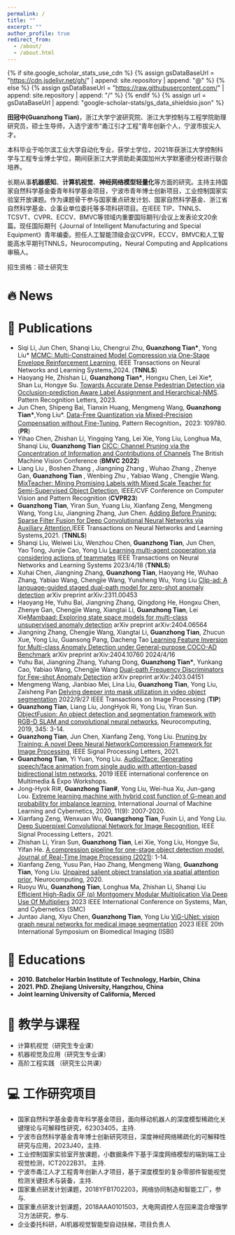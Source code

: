 ```yaml
---
permalink: /
title: ""
excerpt: ""
author_profile: true
redirect_from: 
  - /about/
  - /about.html
---
```


{% if site.google_scholar_stats_use_cdn %}
{% assign gsDataBaseUrl = "https://cdn.jsdelivr.net/gh/" | append: site.repository | append: "@" %}
{% else %}
{% assign gsDataBaseUrl = "https://raw.githubusercontent.com/" | append: site.repository | append: "/" %}
{% endif %}
{% assign url = gsDataBaseUrl | append: "google-scholar-stats/gs_data_shieldsio.json" %}

<span class='anchor' id='about-me'></span>

**田冠中(Guanzhong Tian)**，浙江大学宁波研究院、浙江大学控制与工程学院助理研究员，硕士生导师，入选宁波市“甬江引才工程”青年创新个人，宁波市拔尖人才。

本科毕业于哈尔滨工业大学自动化专业，获学士学位，2021年获浙江大学控制科学与工程专业博士学位，期间获浙江大学资助赴美国加州大学默塞德分校进行联合培养。

长期从事**机器感知**、**计算机视觉**、**神经网络模型轻量化**等方面的研究。主持主持国家自然科学基金委青年科学基金项目，宁波市青年博士创新项目，工业控制国家实验室开放课题。作为课题骨干参与国家重点研发计划、国家自然科学基金、浙江省自然科学基金、企事业单位委托等多项科研项目。在IEEE TIP、TNNLS、TCSVT、CVPR、ECCV、BMVC等领域内重要国际期刊/会议上发表论文20余篇。现任国际期刊《Journal of Intelligent Manufacturing and Special Equipment》青年编委。担任人工智能顶级会议CVPR，ECCV，BMVC和人工智能高水平期刊TNNLS，Neurocomputing，Neural Computing and Applications审稿人。

招生资格：硕士研究生
# 🔥 News 


# 📝 Publications 
- Siqi Li, Jun Chen, Shanqi Liu, Chengrui Zhu, **Guanzhong Tian\***, Yong Liu* [MCMC: Multi-Constrained Model Compression via One-Stage Envelope Reinforcement Learning](https://ieeexplore.ieee.org/abstract/document/10416765/), IEEE Transactions on Neural Networks and Learning Systems,2024. (**TNNLS**)
- Haoyang He, Zhishan Li, **Guanzhong Tian\***, Hongxu Chen, Lei Xie*, Shan Lu, Hongye Su. [Towards Accurate Dense Pedestrian Detection via Occlusion-prediction Aware Label Assignment and Hierarchical-NMS](https://www.sciencedirect.com/science/article/pii/S0167865523002398). Pattern Recognition Letters, 2023.
- Jun Chen, Shipeng Bai, Tianxin Huang, Mengmeng Wang, **Guanzhong Tian\***,Yong Liu*. [Data-Free Quantization via Mixed-Precision Compensation without Fine-Tuning](https://www.sciencedirect.com/science/article/pii/S0031320323004788), Pattern Recognition，2023: 109780.(**PR**)
- Yihao Chen, Zhishan Li, Yingqing Yang, Lei Xie, Yong Liu, Longhua Ma, Shanqi Liu, **Guanzhong Tian** [CICC: Channel Pruning via the Concentration of Information and Contributions of Channels](https://bmvc2022.mpi-inf.mpg.de/0243.pdf) The British Machine Vision Conference (**BMVC 2022**)
- Liang Liu , Boshen Zhang , Jiangning Zhang , Wuhao Zhang , Zhenye Gan, **Guanzhong Tian** , Wenbing Zhu , Yabiao Wang , Chengjie Wang. [MixTeacher: Mining Promising Labels with Mixed Scale Teacher for Semi-Supervised Object Detection](http://openaccess.thecvf.com/content/CVPR2023/html/Liu_MixTeacher_Mining_Promising_Labels_With_Mixed_Scale_Teacher_for_Semi-Supervised_CVPR_2023_paper.html), IEEE/CVF Conference on Computer Vision and Pattern Recognition (**CVPR23**)
- **Guanzhong Tian**, Yiran Sun, Yuang Liu, Xianfang Zeng, Mengmeng Wang, Yong Liu, Jiangning Zhang, Jun Chen. [Adding Before Pruning: Sparse Filter Fusion for Deep Convolutional Neural Networks via Auxiliary Attention](https://ieeexplore.ieee.org/abstract/document/9530256/),IEEE Transactions on Neural Networks and Learning Systems,2021. (**TNNLS**)
- Shanqi Liu, Weiwei Liu, Wenzhou Chen, **Guanzhong Tian**, Jun Chen, Yao Tong, Junjie Cao, Yong Liu [Learning multi-agent cooperation via considering actions of teammates](https://ieeexplore.ieee.org/abstract/document/10103926/) IEEE Transactions on Neural Networks and Learning Systems 2023/4/18 (**TNNLS**)
- Xuhai Chen, Jiangning Zhang, **Guanzhong Tian**, Haoyang He, Wuhao Zhang, Yabiao Wang, Chengjie Wang, Yunsheng Wu, Yong Liu [Clip-ad: A language-guided staged dual-path model for zero-shot anomaly detection](https://arxiv.org/abs/2311.00453) arXiv preprint arXiv:2311.00453
- Haoyang He, Yuhu Bai, Jiangning Zhang, Qingdong He, Hongxu Chen, Zhenye Gan, Chengjie Wang, Xiangtai Li, **Guanzhong Tian**, Lei Xie[Mambaad: Exploring state space models for multi-class unsupervised anomaly detection](https://arxiv.org/abs/2404.06564) arXiv preprint arXiv:2404.06564
- Jiangning Zhang, Chengjie Wang, Xiangtai Li, **Guanzhong Tian**, Zhucun Xue, Yong Liu, Guansong Pang, Dacheng Tao [Learning Feature Inversion for Multi-class Anomaly Detection under General-purpose COCO-AD Benchmark](https://arxiv.org/abs/2404.10760) arXiv preprint arXiv:2404.10760 2024/4/16
- Yuhu Bai, Jiangning Zhang, Yuhang Dong, **Guanzhong Tian\***, Yunkang Cao, Yabiao Wang, Chengjie Wang [Dual-path Frequency Discriminators for Few-shot Anomaly Detection](https://arxiv.org/abs/2403.04151) arXiv preprint arXiv:2403.04151
- Mengmeng Wang, Jianbiao Mei, Lina Liu, **Guanzhong Tian**, Yong Liu, Zaisheng Pan [Delving deeper into mask utilization in video object segmentation](https://ieeexplore.ieee.org/abstract/document/9904497/) 2022/9/27 IEEE Transactions on Image Processing (**TIP**)
- **Guanzhong Tian**, Liang Liu, JongHyok Ri, Yong Liu, Yiran Sun. [ObjectFusion: An object detection and segmentation framework with RGB-D SLAM and convolutional neural networks](https://www.sciencedirect.com/science/article/pii/S0925231219301377), Neurocomputing, 2019, 345: 3-14.
- **Guanzhong Tian**, Jun Chen, Xianfang Zeng, Yong Liu. [Pruning by Training: A novel Deep Neural NetworkCompression Framework for Image Processing](https://ieeexplore.ieee.org/abstract/document/9335028/), IEEE Signal Processing Letters, 2021.
- **Guanzhong Tian**, Yi Yuan, Yong Liu. [Audio2face: Generating speech/face animation from single audio with attention-based bidirectional lstm networks](https://ieeexplore.ieee.org/abstract/document/8795082), 2019 IEEE international conference on Multimedia & Expo Workshops.
- Jong-Hyok Ri#, **Guanzhong Tian#**, Yong Liu, Wei-hua Xu, Jun-gang Lou. [Extreme learning machine with hybrid cost function of G-mean and probability for imbalance learning](https://link.springer.com/article/10.1007/s13042-020-01090-x), International Journal of Machine Learning and Cybernetics, 2020, 11(9): 2007-2020.
- Xianfang Zeng, Wenxuan Wu, **Guangzhong Tian**, Fuxin Li, and Yong Liu. [Deep Superpixel Convolutional Network for Image Recognition.](https://ieeexplore.ieee.org/abstract/document/9416861/) IEEE Signal Processing Letters，2021. 
- Zhishan Li, Yiran Sun, **Guanzhong Tian**, Lei Xie, Yong Liu, Hongye Su, Yifan He. [A compression pipeline for one-stage object detection model, Journal of Real-Time Image Processing (2021)](https://link.springer.com/article/10.1007/s11554-020-01053-z): 1-14.
- Xianfang Zeng, Yusu Pan, Hao Zhang, Mengmeng Wang, **Guanzhong Tian**, Yong Liu. [Unpaired salient object translation via spatial attention prior](https://www.sciencedirect.com/science/article/pii/S0925231220313564), Neurocomputing, 2020.
- Ruoyu Wu, **Guanzhong Tian**, Longhua Ma, Zhishan Li, Shanqi Liu [Efficient High-Radix GF (p) Montgomery Modular Multiplication Via Deep Use Of Multipliers](https://ieeexplore.ieee.org/abstract/document/10394345/) 2023 IEEE International Conference on Systems, Man, and Cybernetics (SMC)
- Juntao Jiang, Xiyu Chen, **Guanzhong Tian**, Yong Liu [ViG-UNet: vision graph neural networks for medical image segmentation](https://ieeexplore.ieee.org/abstract/document/10230496/) 2023 IEEE 20th International Symposium on Biomedical Imaging (ISBI)

# 📖 Educations
- **2010. Batchelor Harbin Institute of Technology, Harbin, China**
- **2021. PhD. Zhejiang University, Hangzhou, China**
- **Joint learning University of California, Merced**

# 📖 教学与课程
- 计算机视觉（研究生专业课）
- 机器视觉及应用（研究生专业课）
- 高阶工程实践 （研究生公共课）

# 💻 工作研究项目
- 国家自然科学基金委青年科学基金项目，面向移动机器人的深度模型稀疏化关键理论与可解释性研究，62303405，主持.
- 宁波市自然科学基金青年博士创新研究项目，深度神经网络稀疏化的可解释性研究与应用，2023J40，主持.
- 工业控制国家实验室开放课题，小数据条件下基于深度网络模型的端到端工业视觉检测，ICT2022B31， 主持.
- 宁波市甬江人才工程青年创新人才项目，基于深度模型的复杂零部件智能视觉检测关键技术与装备，主持.
- 国家重点研发计划课题，2018YFB1702203，网络协同制造和智能工厂，参与.
- 国家重点研发计划课题，2018AAA0101503，大电网调控人在回来混合增强学习方法研究，参与.
- 企业委托科研，AI机器视觉智能型自动扶梯，项目负责人
